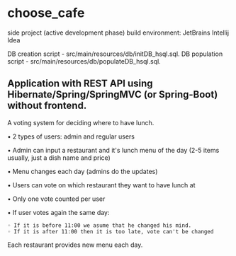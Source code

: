 # choose_cafe

side project (active development phase)
build environment: JetBrains Intellij Idea

DB creation script - src/main/resources/db/initDB_hsql.sql.
DB population script - src/main/resources/db/populateDB_hsql.sql.

## Application with REST API using Hibernate/Spring/SpringMVC (or Spring-Boot) without frontend.

A voting system for deciding where to have lunch.

• 2 types of users: admin and regular users

• Admin can input a restaurant and it's lunch menu of the day (2-5 items usually, just a dish name and price)

• Menu changes each day (admins do the updates)

• Users can vote on which restaurant they want to have lunch at

• Only one vote counted per user

• If user votes again the same day:

	◦ If it is before 11:00 we asume that he changed his mind.
	◦ If it is after 11:00 then it is too late, vote can't be changed

Each restaurant provides new menu each day.

